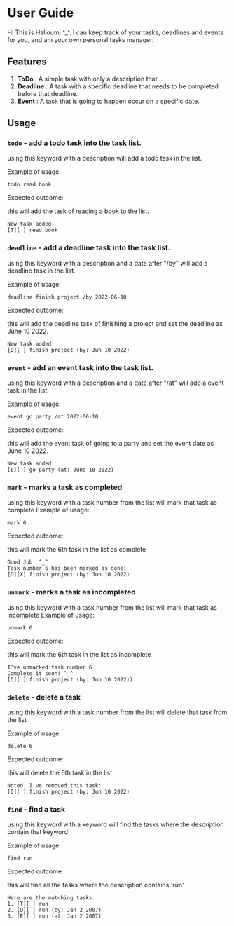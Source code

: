 # User Guide

Hi This is Halloumi ^_^. 
I can keep track of your tasks, deadlines and events for you, and am your own personal tasks manager.

## Features 

1. **ToDo** : A simple task with only a description that.
2. **Deadline** : A task with a specific deadline that needs to be completed before that deadline.
3. **Event** : A task that is going to happen occur on a specific date.

## Usage

### `todo` - add a todo task into the task list.

using this keyword with a description will add a todo task in the list.

Example of usage: 

`todo read book`

Expected outcome:

this will add the task of reading a book to the list.

```
New task added:
[T][ ] read book
```

### `deadline` - add a deadline task into the task list.

using this keyword with a description and a date after "/by" will add a deadline task in the list.

Example of usage: 

`deadline finish project /by 2022-06-10`

Expected outcome:

this will add the deadline task of finishing a project and set the deadline as June 10 2022.

```
New task added:
[D][ ] finish project (by: Jun 10 2022)
```

### `event` - add an event task into the task list.

using this keyword with a description and a date after "/at" will add a event task in the list.

Example of usage: 

`event go party /at 2022-06-10`

Expected outcome:

this will add the event task of going to a party and set the event date as June 10 2022.

```
New task added:
[E][ ] go party (at: June 10 2022)
```

### `mark` - marks a task as completed

using this keyword with a task number from the list will mark that task as complete
Example of usage: 

`mark 6`

Expected outcome:

this will mark the 6th task in the list as complete

```
Good Job! ^_^
Task number 6 has been marked as done!
[D][X] finish project (by: Jun 10 2022)
```

### `unmark` - marks a task as incompleted

using this keyword with a task number from the list will mark that task as incomplete
Example of usage: 

`unmark 6`

Expected outcome:

this will mark the 6th task in the list as incomplete

```
I've unmarked task number 6
Complete it soon! ^_^
[D][ ] finish project (by: Jun 10 2022))
```
### `delete` - delete a task

using this keyword with a task number from the list will delete that task from the list

Example of usage: 

`delete 6`

Expected outcome:

this will delete the 6th task in the list

```
Noted. I've removed this task:
[D][ ] finish project (by: Jun 10 2022)
```

### `find` - find a task

using this keyword with a keyword will find the tasks where the description contain that keyword

Example of usage: 

`find run`

Expected outcome:

this will find all the tasks where the description contains 'run'

```
Here are the matching tasks:
1. [T][ ] run
2. [D][ ] run (by: Jan 2 2007)
3. [E][ ] run (at: Jan 2 2007)
```
